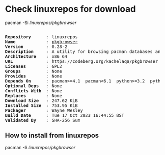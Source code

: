 # Check linuxrepos for download

pacman -Si *linuxrepos/pkgbrowser*

<div class="highlight"><pre class="highlight"><text>
<b>Repository</b>      : linuxrepos
<b>Name</b>            : <a href="../../x86_64/pkgbrowser-0.28-2-x86_64.pkg.tar.zst">pkgbrowser</a>
<b>Version</b>         : 0.28-2
<b>Description</b>     : A utility for browsing pacman databases and the AUR
<b>Architecture</b>    : x86_64
<b>URL</b>             : https://codeberg.org/kachelaqa/pkgbrowser
<b>Licenses</b>        : GPL2
<b>Groups</b>          : None
<b>Provides</b>        : None
<b>Depends On</b>      : pacman>=4.1  pacman<6.1  python>=3.2  python<3.12  python-pyqt5
<b>Optional Deps</b>   : None
<b>Conflicts With</b>  : None
<b>Replaces</b>        : None
<b>Download Size</b>   : 247.62 KiB
<b>Installed Size</b>  : 753.95 KiB
<b>Packager</b>        : Wayne Wesley <wayne6324@gmail.com>
<b>Build Date</b>      : Tue 17 Oct 2023 16:44:55 BST
<b>Validated By</b>    : SHA-256 Sum
</text></pre></div>

## How to install from linuxrepos

pacman -S *linuxrepos/pkgbrowser*
